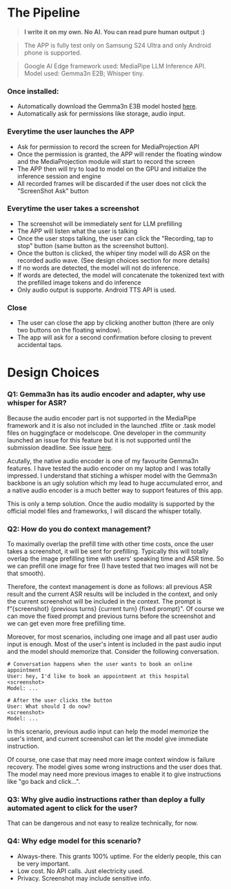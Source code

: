 # The Pipeline

> **I write it on my own. No AI. You can read pure human output :)**

> The APP is fully test only on Samsung S24 Ultra and only Android phone is supported.

> Google AI Edge framework used: MediaPipe LLM Inference API. Model used: Gemma3n E2B; Whisper tiny.

### Once installed:

- Automatically download the Gemma3n E3B model hosted [here](https://www.modelscope.cn/models/google/gemma-3n-E2B-it-litert-preview/file/view/master/README.md?status=1).
- Automatically ask for permissions like storage, audio input.

### Everytime the user launches the APP

- Ask for permission to record the screen for MediaProjection API
- Once the permission is granted, the APP will render the floating window and the MediaProjection module will start to record the screen
- The APP then will try to load to model on the GPU and initialize the inference session and engine
- All recorded frames will be discarded if the user does not click the "ScreenShot Ask" button

### Everytime the user takes a screenshot

- The screenshot will be immediately sent for LLM prefilling
- The APP will listen what the user is talking
- Once the user stops talking, the user can click the "Recording, tap to stop" button (same button as the screenshot button).
- Once the button is clicked, the whiper tiny model will do ASR on the recorded audio wave. (See design choices section for more details)
- If no words are detected, the model will not do inference.
- If words are detected, the model will concatenate the tokenized text with the prefilled image tokens and do inference
- Only audio output is supporte. Android TTS API is used.

### Close

- The user can close the app by clicking another button (there are only two buttons on the floating window).
- The app will ask for a second confirmation before closing to prevent accidental taps.

# Design Choices

### Q1: Gemma3n has its audio encoder and adapter, why use whisper for ASR?

Because the audio encoder part is not supported in the MediaPipe framework and it is also not included in the launched .tflite or .task model files on huggingface or modelscope. One developer in the community launched an issue for this feature but it is not supported until the submission deadline. See issue [here](https://github.com/google-ai-edge/ai-edge-torch/issues/754).

Acutally, the native audio encoder is one of my favourite Gemma3n features. I have tested the audio encoder on my laptop and I was totally impressed. I understand that stiching a whisper model with the Gemma3n backbone is an ugly solution which my lead to huge accumulated error, and a native audio encoder is a much better way to support features of this app.

This is only a temp solution. Once the audio modality is supported by the official model files and frameworks, I will discard the whisper totally.

### Q2: How do you do context management?

To maximally overlap the prefill time with other time costs, once the user takes a screenshot, it will be sent for prefilling. Typically this will totally overlap the image prefilling time with users' speaking time and ASR time. So we can prefill one image for free (I have tested that two images will not be that smooth).

Therefore, the context management is done as follows: all previous ASR result and the current ASR results will be included in the context, and only the current screenshot will be included in the context. The prompt is f“{screenshot} {previous turns} {current turn} {fixed prompt}". Of course we can move the fixed prompt and previous turns before the screenshot and we can get even more free prefilling time.

Moreover, for most scenarios, including one image and all past user audio input is enough. Most of the user's intent is included in the past audio input and the model should memorize that. Consider the following conversation.

```
# Conversation happens when the user wants to book an online appointment
User: hey, I'd like to book an appointment at this hospital
<screenshot>
Model: ...

# After the user clicks the button
User: What should I do now?
<screenshot>
Model: ...
```

In this scenario, previous audio input can help the model memorize the user's intent, and current screenshot can let the model give immediate instruction.

Of course, one case that may need more image context window is failure recovery. The model gives some wrong instructions and the user does that. The model may need more previous  images to enable it to give instructions like "go back and click...".

### Q3: Why give audio instructions rather than deploy a fully automated agent to click for the user?

That can be dangerous and not easy to realize technically, for now.

### Q4: Why edge model for this scenario?

- Always-there. This grants 100% uptime. For the elderly people, this can be very important.
- Low cost. No API calls. Just electricity used.
- Privacy. Screenshot may include sensitive info.
